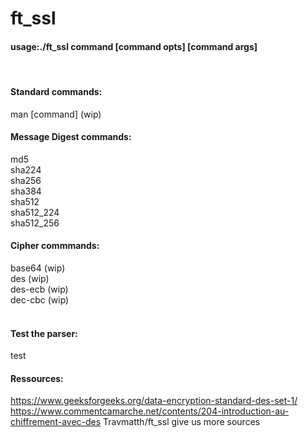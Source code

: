 # ft_ssl

#### usage:./ft_ssl command [command opts] [command args]
<br>

#### Standard commands:
man [command]	(wip)<br>

#### Message Digest commands:
md5<br>
sha224<br>
sha256<br>
sha384<br>
sha512<br>
sha512_224<br>
sha512_256<br>

#### Cipher commmands:
base64	(wip)<br>
des	(wip)<br>
des-ecb	(wip)<br>
dec-cbc	(wip)<br>
<br>

#### Test the parser:
test<br>


#### Ressources:
https://www.geeksforgeeks.org/data-encryption-standard-des-set-1/
https://www.commentcamarche.net/contents/204-introduction-au-chiffrement-avec-des
Travmatth/ft_ssl give us more sources